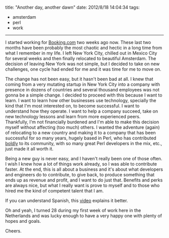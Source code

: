 title: "Another day, another dawn"
date: 2012/8/18 14:04:34
tags:
- amsterdam
- perl
- work
---
I started working for <a href="http://www.booking.com">Booking.com</a> two weeks ago now. These last two months have been probably the most chaotic and hectic in a long time from what I remember in my life. I left New York City, chilled out in Mexico City for several weeks and then finally relocated to beautiful Amsterdam. The decision of leaving New York was not simple, but I decided to take on new challenges, one cycle had ended for me and it was time for me to move on.

The change has not been easy, but it hasn't been bad at all. I knew that coming from a very mutating startup in New York City into a company with presence in dozens of countries and several thousand employees was not gonna be a simple change. I decided to proceed with this because I want to learn. I want to learn how other businesses use technology, specially the kind that I'm most interested on, to become successful. I want to understand how they operate. I want to help a company succeed, take on new technology lessons and learn from more experienced peers. Thankfully, I'm not financially burdened and I'm able to make this decision myself without affecting (too much) others. I wanted the adventure (again) of relocating to a new country and making it to a company that has been successful for so many years, hugely based in Perl, who has contributed <a href="http://news.perlfoundation.org/2012/01/bookingcom-sponsors-100000-to.html">boldly</a> to its community, with so many great Perl developers in the mix, etc., just made it all worth it.

Being a new guy is never easy, and I haven't really been one of those often. I wish I knew how a lot of things work already, so I was able to contribute faster. At the end, this is all about a business and it's about what developers and engineers do to contribute, to give back, to produce something that ends up as revenue and profit, and I want to do just that. Benefits and perks are always nice, but what I really want is prove to myself and to those who hired me the kind of competent talent that I am.

If you can understand Spanish, this <a href="https://www.youtube.com/watch?v=JXNMKIK8OOw">video</a> explains it better. 

Oh and yeah, I turned 28 during my first week of work here in the Netherlands and was lucky enough to have a very happy one with plenty of hopes and goals.

Cheers.

